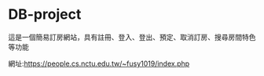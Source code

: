 # DB-project
這是一個簡易訂房網站，具有註冊、登入、登出、預定、取消訂房、搜尋房間特色等功能

網址:https://people.cs.nctu.edu.tw/~fusy1019/index.php
